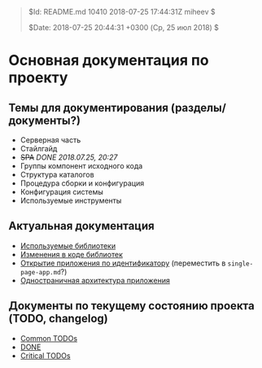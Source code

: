 >
> $Id: README.md 10410 2018-07-25 17:44:31Z miheev $
>
> $Date: 2018-07-25 20:44:31 +0300 (Ср, 25 июл 2018) $
>

Основная документация по проекту
================================

Темы для документирования (разделы/документы?)
----------------------------------------------

- Серверная часть
- Стайлгайд
- ~~SPA~~ _DONE 2018.07.25, 20:27_
- Группы компонент исходного кода
- Структура каталогов
- Процедура сборки и конфигурация
- Конфигурация системы
- Используемые инструменты

Актуальная документация
-----------------------

- [Используемые библиотеки](used-libs.md)
- [Изменения в коде библиотек](libs-patching.md)
- [Открытие приложения по идентификатору](open-app.md) (переместить в `single-page-app.md`?)
- [Одностраничная архитектура приложения](single-page-app.md)

Документы по текущему состоянию проекта (TODO, changelog)
---------------------------------------------------------

- [Common TODOs](!TODO/README.md)
- [DONE](!TODO/!DONE.md)
- [Critical TODOs](!TODO/!Critical.md)

